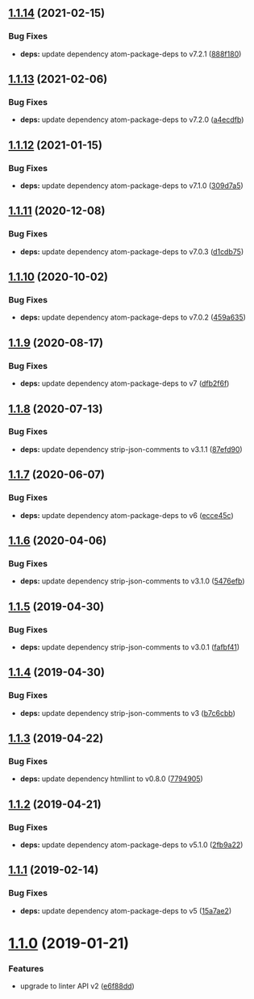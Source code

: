 ## [1.1.14](https://github.com/AtomLinter/linter-htmllint/compare/v1.1.13...v1.1.14) (2021-02-15)


### Bug Fixes

* **deps:** update dependency atom-package-deps to v7.2.1 ([888f180](https://github.com/AtomLinter/linter-htmllint/commit/888f1806ededf41d9086e398fb6b424414458ee6))

## [1.1.13](https://github.com/AtomLinter/linter-htmllint/compare/v1.1.12...v1.1.13) (2021-02-06)


### Bug Fixes

* **deps:** update dependency atom-package-deps to v7.2.0 ([a4ecdfb](https://github.com/AtomLinter/linter-htmllint/commit/a4ecdfb845cfd669b54d9a936177bf8dbcde3f7d))

## [1.1.12](https://github.com/AtomLinter/linter-htmllint/compare/v1.1.11...v1.1.12) (2021-01-15)


### Bug Fixes

* **deps:** update dependency atom-package-deps to v7.1.0 ([309d7a5](https://github.com/AtomLinter/linter-htmllint/commit/309d7a5e1bd9774cff20b3ded1780c6c21413f2e))

## [1.1.11](https://github.com/AtomLinter/linter-htmllint/compare/v1.1.10...v1.1.11) (2020-12-08)


### Bug Fixes

* **deps:** update dependency atom-package-deps to v7.0.3 ([d1cdb75](https://github.com/AtomLinter/linter-htmllint/commit/d1cdb75bf7c7d35946b8614882e5641cc4a27041))

## [1.1.10](https://github.com/AtomLinter/linter-htmllint/compare/v1.1.9...v1.1.10) (2020-10-02)


### Bug Fixes

* **deps:** update dependency atom-package-deps to v7.0.2 ([459a635](https://github.com/AtomLinter/linter-htmllint/commit/459a63529a698a2a617baa876dfe70a353860378))

## [1.1.9](https://github.com/AtomLinter/linter-htmllint/compare/v1.1.8...v1.1.9) (2020-08-17)


### Bug Fixes

* **deps:** update dependency atom-package-deps to v7 ([dfb2f6f](https://github.com/AtomLinter/linter-htmllint/commit/dfb2f6fcc92f86ee2c9eeb451055341f70543383))

## [1.1.8](https://github.com/AtomLinter/linter-htmllint/compare/v1.1.7...v1.1.8) (2020-07-13)


### Bug Fixes

* **deps:** update dependency strip-json-comments to v3.1.1 ([87efd90](https://github.com/AtomLinter/linter-htmllint/commit/87efd90367470acc0cb594d72927ff307733a89d))

## [1.1.7](https://github.com/AtomLinter/linter-htmllint/compare/v1.1.6...v1.1.7) (2020-06-07)


### Bug Fixes

* **deps:** update dependency atom-package-deps to v6 ([ecce45c](https://github.com/AtomLinter/linter-htmllint/commit/ecce45c9d1f2730a008e3f37c19ac63fe1d4e1d6))

## [1.1.6](https://github.com/AtomLinter/linter-htmllint/compare/v1.1.5...v1.1.6) (2020-04-06)


### Bug Fixes

* **deps:** update dependency strip-json-comments to v3.1.0 ([5476efb](https://github.com/AtomLinter/linter-htmllint/commit/5476efb61466db7b571cdeba6a9967417890edf7))

## [1.1.5](https://github.com/AtomLinter/linter-htmllint/compare/v1.1.4...v1.1.5) (2019-04-30)


### Bug Fixes

* **deps:** update dependency strip-json-comments to v3.0.1 ([fafbf41](https://github.com/AtomLinter/linter-htmllint/commit/fafbf41))

## [1.1.4](https://github.com/AtomLinter/linter-htmllint/compare/v1.1.3...v1.1.4) (2019-04-30)


### Bug Fixes

* **deps:** update dependency strip-json-comments to v3 ([b7c6cbb](https://github.com/AtomLinter/linter-htmllint/commit/b7c6cbb))

## [1.1.3](https://github.com/AtomLinter/linter-htmllint/compare/v1.1.2...v1.1.3) (2019-04-22)


### Bug Fixes

* **deps:** update dependency htmllint to v0.8.0 ([7794905](https://github.com/AtomLinter/linter-htmllint/commit/7794905))

## [1.1.2](https://github.com/AtomLinter/linter-htmllint/compare/v1.1.1...v1.1.2) (2019-04-21)


### Bug Fixes

* **deps:** update dependency atom-package-deps to v5.1.0 ([2fb9a22](https://github.com/AtomLinter/linter-htmllint/commit/2fb9a22))

## [1.1.1](https://github.com/AtomLinter/linter-htmllint/compare/v1.1.0...v1.1.1) (2019-02-14)


### Bug Fixes

* **deps:** update dependency atom-package-deps to v5 ([15a7ae2](https://github.com/AtomLinter/linter-htmllint/commit/15a7ae2))

# [1.1.0](https://github.com/AtomLinter/linter-htmllint/compare/v1.0.1...v1.1.0) (2019-01-21)


### Features

* upgrade to linter API v2 ([e6f88dd](https://github.com/AtomLinter/linter-htmllint/commit/e6f88dd))
